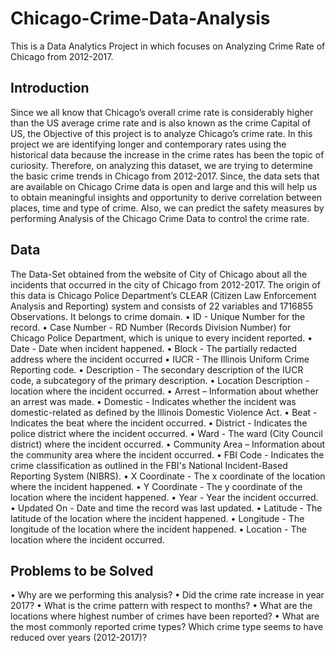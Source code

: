 # Chicago-Crime-Data-Analysis
This is a Data Analytics Project in which focuses on Analyzing Crime Rate of Chicago from 2012-2017.

## Introduction 
Since we all know that Chicago’s overall crime rate is considerably higher than the US average crime rate and is also
known as the crime Capital of US, the Objective of this project is to analyze Chicago’s crime rate. In this project we are
identifying longer and contemporary rates using the historical data because the increase in the crime rates has been the
topic of curiosity. Therefore, on analyzing this dataset, we are trying to determine the basic crime trends in Chicago from
2012-2017. Since, the data sets that are available on Chicago Crime data is open and large and this will help us to obtain
meaningful insights and opportunity to derive correlation between places, time and type of crime. Also, we can predict
the safety measures by performing Analysis of the Chicago Crime Data to control the crime rate.

## Data 
The Data-Set obtained from the website of City of Chicago about all the incidents that occurred in the city of Chicago
from 2012-2017. The origin of this data is Chicago Police Department’s CLEAR (Citizen Law Enforcement Analysis and
Reporting) system and consists of 22 variables and 1716855 Observations. It belongs to crime domain.
• ID - Unique Number for the record.
• Case Number - RD Number (Records Division Number) for Chicago Police Department, which is unique to every incident reported.
• Date - Date when incident happened.
• Block - The partially redacted address where the incident occurred
• IUCR - The Illinois Uniform Crime Reporting code.
• Description - The secondary description of the IUCR code, a subcategory of the primary description.
• Location Description - location where the incident occurred.
• Arrest – Information about whether an arrest was made.
• Domestic - Indicates whether the incident was domestic-related as defined by the Illinois Domestic Violence Act.
• Beat - Indicates the beat where the incident occurred.
• District - Indicates the police district where the incident occurred.
• Ward - The ward (City Council district) where the incident occurred.
• Community Area – Information about the community area where the incident occurred.
• FBI Code - Indicates the crime classification as outlined in the FBI's National Incident-Based Reporting System (NIBRS).
• X Coordinate - The x coordinate of the location where the incident happened.
• Y Coordinate - The y coordinate of the location where the incident happened.
• Year - Year the incident occurred.
• Updated On - Date and time the record was last updated.
• Latitude - The latitude of the location where the incident happened.
• Longitude - The longitude of the location where the incident happened.
• Location - The location where the incident occurred.

## Problems to be Solved
• Why are we performing this analysis?
• Did the crime rate increase in year 2017?
• What is the crime pattern with respect to months?
• What are the locations where highest number of crimes have been reported?
• What are the most commonly reported crime types? Which crime type seems to have reduced over years (2012-2017)?


